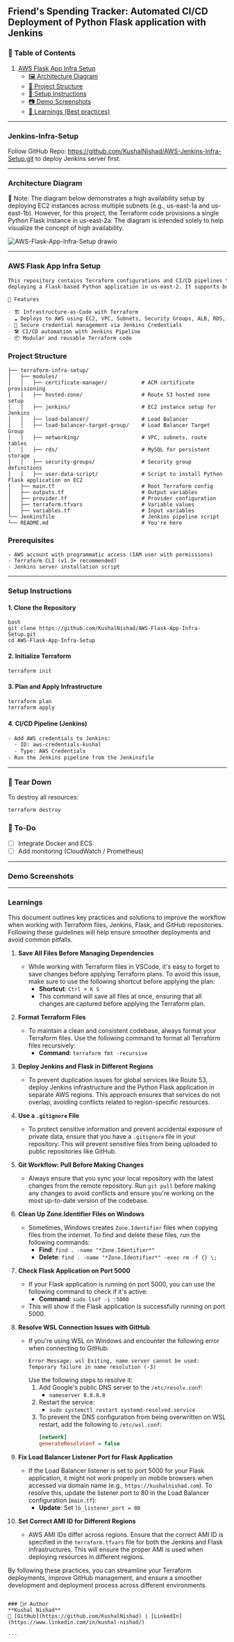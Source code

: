 ## Friend's Spending Tracker: Automated CI/CD Deployment of Python Flask application with Jenkins

### 📑 Table of Contents
1. [AWS Flask App Infra Setup](#AWS-Flask-App-Infra-Setup)
   - [🖼️ Architecture Diagram](#Architecture-Diagram)
   - [📁 Project Structure](#Project-Structure)
   - [🔧 Setup Instructions](#Setup-Instructions)
   - [📷 Demo Screenshots](#Demo-Screenshots)
   - [🧠 Learnings (Best practices)](#Learnings)
     
---
### Jenkins-Infra-Setup
Follow GitHub Repo: https://github.com/KushalNishad/AWS-Jenkins-Infra-Setup.git to deploy Jenkins server first.

---

### Architecture Diagram
📝 Note: The diagram below demonstrates a high availability setup by deploying EC2 instances across multiple subnets (e.g., us-east-1a and us-east-1b). However, for this project, the Terraform code provisions a single Python Flask instance in us-east-2a. The diagram is intended solely to help visualize the concept of high availability.

![AWS-Flask-App-Infra-Setup drawio](AWS-Flask-App-Infra-Setup_v2.drawio.png)

---

### AWS Flask App Infra Setup
```markdown
This repository contains Terraform configurations and CI/CD pipelines to provision and manage AWS infrastructure for
deploying a Flask-based Python application in us-east-2. It supports both automated provisioning and deployment using Jenkins.

🚀 Features

- 🏗️ Infrastructure-as-Code with Terraform
- ☁️ Deploys to AWS using EC2, VPC, Subnets, Security Groups, ALB, RDS, Route 53, and Certificate Manager
- 🔐 Secure credential management via Jenkins Credentials
- 🛠️ CI/CD automation with Jenkins Pipeline
- 📦 Modular and reusable Terraform code
```

### Project Structure
```
├── terraform-infra-setup/
│   ├── modules/
│   │   ├── certificate-manager/           # ACM certificate provisioning
│   │   ├── hosted-zone/                   # Route 53 hosted zone setup
│   │   ├── jenkins/                       # EC2 instance setup for Jenkins
│   │   ├── load-balancer/                 # Load Balancer
│   │   ├── load-balancer-target-group/    # Load Balancer Target Group
│   │   ├── networking/                    # VPC, subnets, route tables
│   │   ├── rds/                           # MySQL for persistent storage
│   │   ├── security-groups/               # Security group definitions
│   │   ├── user-data-script/              # Script to install Python Flask application on EC2
│   ├── main.tf                            # Root Terraform config
│   ├── outputs.tf                         # Output variables
│   ├── provider.tf                        # Provider configuration
│   ├── terraform.tfvars                   # Variable values
│   ├── variables.tf                       # Input variables
└── Jenkinsfile                            # Jenkins pipeline script
└── README.md                              # You're here

```
### Prerequisites
```
- AWS account with programmatic access (IAM user with permissions)
- Terraform CLI (v1.3+ recommended)
- Jenkins server installation script
```
---

### Setup Instructions

#### 1. Clone the Repository
```
bash
git clone https://github.com/KushalNishad/AWS-Flask-App-Infra-Setup.git
cd AWS-Flask-App-Infra-Setup
```

#### 2. Initialize Terraform
```bash
terraform init
```

#### 3. Plan and Apply Infrastructure
```bash
terraform plan
terraform apply
```

#### 4. CI/CD Pipeline (Jenkins)
```bash
- Add AWS credentials to Jenkins:
  - ID: aws-credentials-kushal
  - Type: AWS Credentials
- Run the Jenkins pipeline from the Jenkinsfile
```
---

### 🧹 Tear Down

To destroy all resources:
```bash
terraform destroy
```

### 📝 To-Do

- [ ] Integrate Docker and ECS
- [ ] Add monitoring (CloudWatch / Prometheus)

---
### Demo Screenshots

---

### Learnings

This document outlines key practices and solutions to improve the workflow when working with Terraform files, Jenkins, Flask, and GitHub repositories. Following these guidelines will help ensure smoother deployments and avoid common pitfalls.

1. **Save All Files Before Managing Dependencies**
   - While working with Terraform files in VSCode, it's easy to forget to save changes before applying Terraform plans. To avoid this issue, make sure to use the following shortcut before applying the plan:
     - **Shortcut**: `Ctrl + K S`
     - This command will save all files at once, ensuring that all changes are captured before applying the Terraform plan.

2. **Format Terraform Files**
   - To maintain a clean and consistent codebase, always format your Terraform files. Use the following command to format all Terraform files recursively:
     - **Command**: `terraform fmt -recursive`

3. **Deploy Jenkins and Flask in Different Regions**
   - To prevent duplication issues for global services like Route 53, deploy Jenkins infrastructure and the Python Flask application in separate AWS regions. This approach ensures that services do not overlap, avoiding conflicts related to region-specific resources.

4. **Use a `.gitignore` File**
   - To protect sensitive information and prevent accidental exposure of private data, ensure that you have a `.gitignore` file in your repository. This will prevent sensitive files from being uploaded to public repositories like GitHub.

5. **Git Workflow: Pull Before Making Changes**
   - Always ensure that you sync your local repository with the latest changes from the remote repository. Run `git pull` before making any changes to avoid conflicts and ensure you're working on the most up-to-date version of the codebase.

6. **Clean Up Zone.Identifier Files on Windows**
   - Sometimes, Windows creates `Zone.Identifier` files when copying files from the internet. To find and delete these files, run the following commands:
     - **Find**: `find . -name "*Zone.Identifier*"`
     - **Delete**: `find . -name "*Zone.Identifier*" -exec rm -f {} \;`

7. **Check Flask Application on Port 5000**
   - If your Flask application is running on port 5000, you can use the following command to check if it's active:
     - **Command**: `sudo lsof -i :5000`
   - This will show if the Flask application is successfully running on port 5000.

8. **Resolve WSL Connection Issues with GitHub**
   - If you're using WSL on Windows and encounter the following error when connecting to GitHub:
     ```
     Error Message: wsl Exiting, name server cannot be used: Temporary failure in name resolution (-3)
     ```
     Use the following steps to resolve it:
     1. Add Google's public DNS server to the `/etc/resolv.conf`:
        - `nameserver 8.8.8.8`
     2. Restart the service:
        - `sudo systemctl restart systemd-resolved.service`
     3. To prevent the DNS configuration from being overwritten on WSL restart, add the following to `/etc/wsl.conf`:
        ```ini
        [network]
        generateResolvConf = false
        ```

9. **Fix Load Balancer Listener Port for Flask Application**
   - If the Load Balancer listener is set to port 5000 for your Flask application, it might not work properly on mobile browsers when accessed via domain name (e.g., `https://kushalnishad.com`). To resolve this, update the listener port to 80 in the Load Balancer configuration (`main.tf`):
     - **Update**: Set `lb_listener_port = 80`

10. **Set Correct AMI ID for Different Regions**
    - AWS AMI IDs differ across regions. Ensure that the correct AMI ID is specified in the `terraform.tfvars` file for both the Jenkins and Flask infrastructures. This will ensure the proper AMI is used when deploying resources in different regions.

By following these practices, you can streamline your Terraform deployments, improve GitHub management, and ensure a smoother development and deployment process across different environments.
```

### 🙋‍♂️ Author
**Kushal Nishad**  
🔗 [GitHub](https://github.com/KushalNishad) | [LinkedIn](https://www.linkedin.com/in/kushal-nishad/)

---
